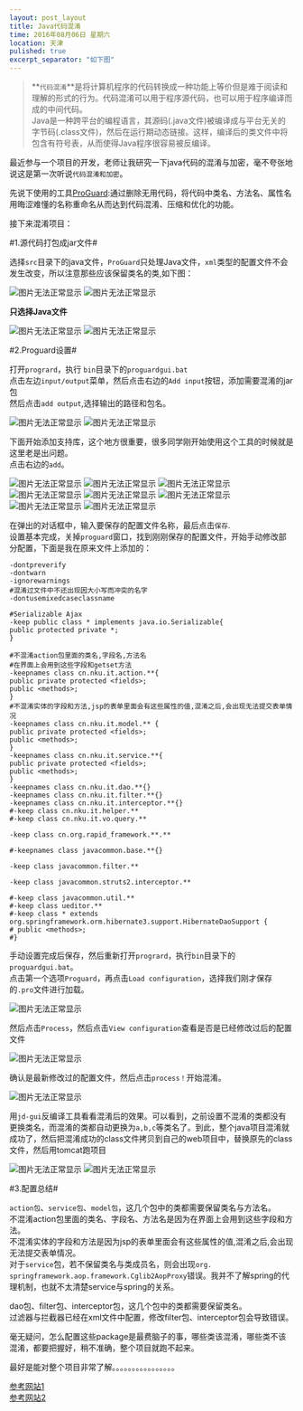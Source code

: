 ```yaml
---
layout: post_layout
title: Java代码混淆
time: 2016年08月06日 星期六
location: 天津
pulished: true
excerpt_separator: "如下图"
---
```

>
>**`代码混淆`**是将计算机程序的代码转换成一种功能上等价但是难于阅读和理解的形式的行为。代码混淆可以用于程序源代码，也可以用于程序编译而成的中间代码。  
Java是一种跨平台的编程语言，其源码(.java文件)被编译成与平台无关的字节码(.class文件)，然后在运行期动态链接。这样，编译后的类文件中将包含有符号表，从而使得Java程序很容易被反编译。
>

最近参与一个项目的开发，老师让我研究一下java代码的混淆与加密，毫不夸张地说这是第一次听说`代码混淆和加密`。

先说下使用的工具[ProGuard](http://proguard.sourceforge.net/):通过删除无用代码，将代码中类名、方法名、属性名用晦涩难懂的名称重命名从而达到代码混淆、压缩和优化的功能。


接下来混淆项目：

#1.源代码打包成jar文件#


选择`src`目录下的java文件，`ProGuard`只处理Java文件，`xml`类型的配置文件不会发生改变，所以注意那些应该保留类名的类,如下图：


<img src="/assets/img/JavaConfusion/0.png" alt="图片无法正常显示">

<img src="/assets/img/JavaConfusion/1.png" alt="图片无法正常显示">

**只选择Java文件**

<img src="/assets/img/JavaConfusion/2.png" alt="图片无法正常显示">

<img src="/assets/img/JavaConfusion/3.png" alt="图片无法正常显示">

#2.Proguard设置#

打开`progrard`，执行 `bin`目录下的`proguardgui.bat`  
点击左边`input/output`菜单，然后点击右边的`Add input`按钮，添加需要混淆的jar包  
然后点击`add output`,选择输出的路径和包名。  

<img src="/assets/img/JavaConfusion/4.png" alt="图片无法正常显示">

<img src="/assets/img/JavaConfusion/5.png" alt="图片无法正常显示">

下面开始添加支持库，这个地方很重要，很多同学刚开始使用这个工具的时候就是这里老是出问题。  
点击右边的`add`。

<img src="/assets/img/JavaConfusion/6.png" alt="图片无法正常显示">

<img src="/assets/img/JavaConfusion/7.png" alt="图片无法正常显示">

<img src="/assets/img/JavaConfusion/8.png" alt="图片无法正常显示">

<img src="/assets/img/JavaConfusion/9.png" alt="图片无法正常显示">

<img src="/assets/img/JavaConfusion/10.png" alt="图片无法正常显示">

<img src="/assets/img/JavaConfusion/11.png" alt="图片无法正常显示">

<img src="/assets/img/JavaConfusion/12.png" alt="图片无法正常显示">

<img src="/assets/img/JavaConfusion/13.png" alt="图片无法正常显示">

在弹出的对话框中，输入要保存的配置文件名称，最后点击`保存`.  
设置基本完成，关掉`proguard`窗口，找到刚刚保存的配置文件，开始手动修改部分配置，下面是我在原来文件上添加的：

```
-dontpreverify
-dontwarn
-ignorewarnings
#混淆过文件中不还出现因大小写而冲突的名字
-dontusemixedcaseclassname

#Serializable Ajax
-keep public class * implements java.io.Serializable{
public protected private *;
}

#不混淆action包里面的类名,字段名,方法名
#在界面上会用到这些字段和getset方法
-keepnames class cn.nku.it.action.**{
public private protected <fields>;
public <methods>;
}
#不混淆实体的字段和方法,jsp的表单里面会有这些属性的值,混淆之后,会出现无法提交表单情况
-keepnames class cn.nku.it.model.** {
public private protected <fields>;
public <methods>;
}
-keepnames class cn.nku.it.service.**{
public private protected <fields>;
public <methods>;
}
-keepnames class cn.nku.it.dao.**{}
-keepnames class cn.nku.it.filter.**{}
-keepnames class cn.nku.it.interceptor.**{}
#-keep class cn.nku.it.helper.**
#-keep class cn.nku.it.vo.query.**

-keep class cn.org.rapid_framework.**.**

#-keepnames class javacommon.base.**{}

-keep class javacommon.filter.**

-keep class javacommon.struts2.interceptor.**

#-keep class javacommon.util.**
#-keep class ueditor.**
#-keep class * extends org.springframework.orm.hibernate3.support.HibernateDaoSupport {
# public <methods>;
#}

```

手动设置完成后保存，然后重新打开`progrard`，执行`bin`目录下的`proguardgui.bat`。  
点击第一个选项`Proguard`，再点击`Load configuration`，选择我们刚才保存的`.pro`文件进行加载。

<img src="/assets/img/JavaConfusion/14.png" alt="图片无法正常显示">

然后点击`Process`，然后点击`View configuration`查看是否是已经修改过后的配置文件

<img src="/assets/img/JavaConfusion/15.png" alt="图片无法正常显示">

确认是最新修改过的配置文件，然后点击`process！`开始混淆。

<img src="/assets/img/JavaConfusion/16.png" alt="图片无法正常显示">

用`jd-gui`反编译工具看看混淆后的效果。可以看到，之前设置不混淆的类都没有更换类名，而混淆的类都自动更换为`a,b,c`等类名了。到此，整个java项目混淆就成功了，然后把混淆成功的class文件拷贝到自己的web项目中，替换原先的class文件，然后用tomcat跑项目

<img src="/assets/img/JavaConfusion/17.png" alt="图片无法正常显示">

<img src="/assets/img/JavaConfusion/18.png" alt="图片无法正常显示">

#3.配置总结#

`action包`、`service包`、`model包`，这几个包中的类都需要保留类名与方法名。  
不混淆action包里面的类名、字段名、方法名是因为在界面上会用到这些字段和方法。  
不混淆实体的字段和方法是因为jsp的表单里面会有这些属性的值,混淆之后,会出现无法提交表单情况。  
对于`service`包，若不保留类名与类成员名，则会出现`org. springframework.aop.framework.Cglib2AopProxy`错误。我并不了解spring的代理机制，也就不太清楚service与spring的关系。

dao包、filter包、interceptor包，这几个包中的类都需要保留类名。  
过滤器与拦截器已经在xml文件中配置，修改filter包、interceptor包会导致错误。

毫无疑问，怎么配置这些package是最费脑子的事，哪些类该混淆，哪些类不该混淆，都要把握好，稍不准确，整个项目就跑不起来。

最好是能对整个项目非常了解。。。。。。。。。。。。。。。。

[参考网站1](http://blog.csdn.net/zhangdaiscott/article/details/45368261)  
[参考网站2](http://www.cnblogs.com/zhouyalei/archive/2013/06/18/3142650.html)